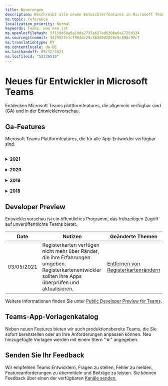 ```yaml
---
title: Neuerungen
description: Beschreibt alle neuen Entwicklerfeatures in Microsoft Teams
ms.topic: reference
localization_priority: Normal
keywords: Teams, was neu ist
ms.openlocfilehash: 5f159d68a9a10da2737e627ad630be6a1725d334
ms.sourcegitcommit: 3475927e1c7964dc25c363d0d2026e5c898c97c7
ms.translationtype: MT
ms.contentlocale: de-DE
ms.lasthandoff: 05/12/2021
ms.locfileid: "52336510"
---
```

# <a name="whats-new-for-developers-in-microsoft-teams"></a>Neues für Entwickler in Microsoft Teams

Entdecken Microsoft Teams plattformfeatures, die allgemein verfügbar sind (GA) und in der Entwicklervorschau.

## <a name="ga-features"></a>Ga-Features

Microsoft Teams Plattformfeatures, die für alle App-Entwickler verfügbar sind.

<br>

<details>

<summary><b>2021</b></summary>

| **Date** | **Notizen** | **Geänderte Themen** |
| -------- | --------- | ------------------ |
|05/10/2021| Manifest v1.10 wird veröffentlicht.|[Manifestschema](resources/schema/manifest-schema.md) |
|05/10/2021| App-Anpassungsfeature.| [Entwerfen Ihrer Microsoft Teams App](~/concepts/design/design-teams-app-overview.md#app-customization) |
|05/07/2021| Tiefe Links für Audio- und Videoanrufe im Chat. |[Deep-Links](concepts/build-and-test/deep-links.md#deep-linking-to-an-audio-or-audio-video-call) |
|04/30/2021|Neue Anleitung zum Veröffentlichen von Apps im Teams Store.|[Veröffentlichen Ihrer App im Teams Store](concepts/deploy-and-publish/appsource/publish.md), Teams Richtlinien für die [Storeüberprüfung](concepts/deploy-and-publish/appsource/prepare/teams-store-validation-guidelines.md) |
|04/29/2021 | Neu: Universelle Aktionen für adaptive Karten. | [Universal-Aktionen für adaptive Karten](task-modules-and-cards/cards/universal-actions-for-adaptive-cards/overview.md) |
|03/18/2021|Hinweis: Aktualisieren Sie auf Version 4.10 oder höher des Bot Framework SDK, wie wir mit dem Veraltetkeitsprozess für `TeamsInfo.getMembers` und begonnen `TeamsInfo.GetMembersAsync` haben. | [Bot API-Änderungen für Team-/Chatmitglieder](resources/team-chat-member-api-changes.md) |
|03/05/2021|Hinweis: Registerkarten haben keine Ränder mehr um ihre Erfahrungen. Registerkartenentwickler sollten ihre Apps überprüfen und aktualisieren. | [Entfernen von Registerkartenrändern](resources/removing-tab-margins.md) |
|03/05/2021|Der Standardinstallationsbereich und die Gruppenfunktion werden in der Entwicklervorschau angezeigt.| [Standardinstallationsbereich und Gruppenfunktion](concepts/deploy-and-publish/add-default-install-scope.md) |
|03/05/2021|Neu anordnen von registerkarten für persönliche Apps|[Neu anordnen der Registerkarte Chat in persönlichen Apps](tabs/how-to/create-tab-pages/content-page.md#reorder-static-personal-tabs)|
|03/04/2021|Informationsmasken in adaptiven Karten.| [Informationsmasken in adaptiven Karten](task-modules-and-cards/cards/cards-format.md#information-masking-in-adaptive-cards) |
|02/19/2021|Standortfunktionen hinzugefügt. <br/> Informationen zu Standortfunktionen werden in der Übersicht über die Gerätefunktionen, systemeigene Geräteberechtigungen, Integrieren von Medienfunktionen und QR- oder Barcodescannerfunktionen hinzugefügt.|[Übersicht,](concepts/device-capabilities/device-capabilities-overview.md) [Geräteberechtigungen anfordern,](concepts/device-capabilities/native-device-permissions.md) [Medienfunktionen integrieren,](concepts/device-capabilities/mobile-camera-image-permissions.md) [QR- oder Strichcodescannerfunktion](concepts/device-capabilities/qr-barcode-scanner-capability.md)integrieren, [Standortfunktionen integrieren](concepts/device-capabilities/location-capability.md) |
|02/18/2021|QR- oder Strichcodescannerfunktion hinzugefügt. <br/> Informationen zu QR- oder Strichcodescannerfunktionen werden in der Übersicht über die Gerätefunktionen, systemeigene Geräteberechtigungen und Integrieren von Medienfunktionen hinzugefügt.|[Übersicht](concepts/device-capabilities/device-capabilities-overview.md), [Geräteberechtigungen anfordern,](concepts/device-capabilities/native-device-permissions.md) [Medienfunktionen integrieren,](concepts/device-capabilities/mobile-camera-image-permissions.md) [QR- oder Strichcodescannerfunktion integrieren](concepts/device-capabilities/qr-barcode-scanner-capability.md) |
|02/09/2021|Übersicht über die Gerätefunktionen hinzugefügt. <br/> Informationen zur Mikrofonfunktion werden den systemeigenen Geräteberechtigungen hinzugefügt und integrieren Medienfunktionendateien.|[Übersicht](concepts/device-capabilities/device-capabilities-overview.md), [Geräteberechtigungen anfordern](concepts/device-capabilities/native-device-permissions.md), [Medienfunktionen integrieren](concepts/device-capabilities/mobile-camera-image-permissions.md)|

<br>

</details>

<br>

<details>
  
<summary><b>2020</b></summary>

| **Date** | **Notizen** | **Geänderte Themen** |
| -------- | --------- | ------------------ |
|11/30/2020|Integration der Identitätsplattform in Teams Toolkit und Visual Studio Code für Registerkarten|[Einmalige Anmeldung mit Teams Toolkit und Visual Studio Code für Registerkarten](toolkit/visual-studio-code-tab-sso.md)|
|11/16/2020|Teams App-Manifest auf Version 1.8 aktualisiert|[Referenz: Manifestschema für Microsoft Teams](resources/schema/manifest-schema.md)|
|11/10/2020|Teams bot design guidelines|[Richtlinien für das Botdesign](bots/design/bots.md)|
|09/30/2020|Das Senden und Empfangen von Dateien an Bots auf mobilen Geräten wird jetzt unterstützt.|[Senden und Empfangen von Dateien über Ihren Bot](resources/bot-v3/bots-files.md)|
|09/22/2020|Neue Informationen zum Einstieg in Teams Entwicklung.|[Erstellen der ersten Teams-App](build-your-first-app/build-first-app-overview.md)|
|09/18/2020|Unterstützung für Besprechungs-Teams (Release Preview).|[Erstellen von Apps für Teams und](apps-in-teams-meetings/create-apps-for-teams-meetings.md) Apps in Teams [Besprechungen](apps-in-teams-meetings/teams-apps-in-meetings.md)|
|08/19/2020|Importieren Teams Nachrichten mit Microsoft Graph.|[Plattform-Nachrichten von Drittanbietern mithilfe von Microsoft Graph in Teams importieren](graph-api/import-messages/import-external-messages-to-teams.md)
| 08/12/2020 |Unterstützung für adaptive Karten im eingehenden Webhook, der zu GA verschoben wurde.|[Senden von adaptiven Karten mithilfe eines eingehenden Webhooks](~/webhooks-and-connectors/how-to/connectors-using.md#send-adaptive-cards-using-an-incoming-webhook) |
|08/10/2020|Erste Schritte beim Erstellen Teams Apps mit dem Visual Studio Toolkit.|[Erstellen von Apps mit dem Microsoft Teams Toolkit und Visual Studio Code](toolkit/visual-studio-overview.md) |
|08/06/2020|Unterstützung für die Tabs-SSO-Authentifizierung.|[Entwickeln einer SSO-Microsoft Teams Registerkarte](tabs/how-to/authentication/auth-aad-sso.md#develop-an-sso-microsoft-teams-tab) |
|07/27/2020 | Graph proaktive Bots und Nachrichten (Public Preview).|[Aktivieren einer proaktiven Botinstallation und proaktivem Messaging in Teams microsoft Graph](graph-api/proactive-bots-and-messages/graph-proactive-bots-and-messages.md)|
| 07/22/2020 |Updates für mobile Gerätefunktionen.|[Anfordern von Geräteberechtigungen für Microsoft Teams Registerkarte](concepts/device-capabilities/native-device-permissions.md) |
|07/20/2020|Teams App Validation Tool für AppSource-Übermittlungen.|[Teams App-Validierungstool](concepts/deploy-and-publish/appsource/prepare/submission-checklist.md)
|07/15/2020|Erstellen Sie einen virtuellen Assistenten für Teams.|[Virtueller Assistent für Microsoft Teams](samples/virtual-assistant.md)|
|07/14/2020|In einer dokumentation zu systemeigenen Ladeanzeigen.|[Anzeigen eines systemeigenen Ladeindikators](tabs/how-to/create-tab-pages/content-page.md#show-a-native-loading-indicator)
|07/01/2020|Erste Schritte beim Erstellen Teams Apps mit dem Visual Studio Code Toolkit.|[Erstellen von Apps mit dem Microsoft Teams Toolkit und Visual Studio Code](toolkit/visual-studio-code-overview.md) |
|07/01/2020|Einmaliges Anmelden für Registerkarten ga für Teams und Desktopclients.|[Single Sign-On (SSO)](tabs/how-to/authentication/auth-aad-sso.md)|
|06/05/2020| Manifestschema auf Version 1.7 aktualisiert.| [Referenz: Manifestschema für Microsoft Teams](resources/schema/manifest-schema.md)|
|05/18/2020|Integrieren Power Virtual Agents in Teams.|[Integrieren eines Power Virtual Agents Chatbots in Microsoft Teams](bots/how-to/add-power-virtual-agents-bot-to-teams.md)|
|04/01/2020|Integrieren von WFM-Systemen mit Shifts Connector für Teams.|[Microsoft Teams Verschiebt WFM-Connectors](samples/shifts-wfm-connectors.md)
| 03/24/2020 | Unterstützung für das Abrufen eines einzelnen Mitglieds einer Unterhaltung und zusätzliche Unterstützung für das Abrufen von seitenseitigen Mitgliedern hinzugefügt. | [Teams-Kontext für Ihren Bot erhalten](~/bots/how-to/get-teams-context.md) |

<br>

</details>

<br>

<details>
  
<summary><b>2019</b></summary>

| **Date** | **Notizen** | **Geänderte Themen** |
| -------- | --------- | ------------------ |
| 12/26/2019 | Der Parameter in Nutzlasten, die an einen Bot gesendet werden, ist nicht mehr verschlüsselt, sodass Sie diesen Wert verwenden können, um `replyToId` Deeplinks zu diesen Nachrichten zu erstellen. Nachrichtennutzlasten enthalten die verschlüsselten Werte im Parameter. `legacy.replyToId`.  |
| 11/05/2019 | Einmaliges Anmelden mit dem Teams JavaScript SDK. | [Einmaliges Anmelden](tabs/how-to/authentication/auth-aad-sso.md) |
| 10/31/2019 | Dokumentation zu Unterhaltungsbots und Messagingerweiterungen, die aktualisiert wurden, um das 4.6 Bot Framework SDK zu widerspiegeln. Die Dokumentation für das v3 SDK finden Sie im Abschnitt Ressourcen. | Alle Bot- und Messagingerweiterungsdokumentation. |
| 10/31/2019 | Neue Dokumentationsstruktur und Hauptartikel-Umgestaltung. Melden Sie alle nicht gefundenen Links oder 404, indem Sie ein GitHub erstellen. | Alle! |
| 09/13/2019 | Der Anforderungsbot wird über die aktionsbasierte Messagingerweiterung installiert. | [Initiieren von Aktionen mit Messagingerweiterungen](resources/messaging-extension-v3/create-extensions.md#request-to-install-your-conversational-bot)
| 08/28/2019 | Unterstützung für private Kanäle in Registerkarten und Connectors. | [Kontext für Ihre Registerkarte erhalten](tabs/how-to/access-teams-context.md#retrieving-context-in-private-channels) |
| 06/20/2019 | Freigeben einer externen Website von einer externen Website in einem Teams Kanal. | [Freigeben für Teams](~/share-to-teams.md) |
| 05/25/2019 | Reagieren Sie mit Botnachricht aus dem Aufgabenmodul. | [Reagieren mit Botnachricht aus dem Aufgabenmodul](resources/messaging-extension-v3/create-extensions.md#respond-with-an-adaptive-card-message-sent-from-a-bot) |
| 05/25/2019 | Bots in Gruppenchats. | [Interagieren mit einem Bot im Gruppenchat oder -kanal](~/concepts/bots/bot-conversations/bots-conv-channel.md) |
| 05/20/2019 | Lokalisierung des App-Manifests. | [App-Lokalisierung](~/publishing/apps-localization.md) |
| 05/20/2019 | Nachrichtenaktionen. | [Nachrichtenaktionen](resources/messaging-extension-v3/create-extensions.md#action-type-message-extensions) |
| 05/20/2019 | Verknüpfungsentfurling (benutzerdefinierte URL-Vorschau). | [Entfalten von Links](messaging-extensions/how-to/link-unfurling.md)|
| 05/06/2019 | Anwendungszertifizierungsprogramm für Store-Apps. | [Anwendungszertifizierung](~/concepts/deploy-and-publish/appsource/post-publish/overview.md#complete-microsoft-365-certification) |
| 05/06/2019 | App-Vorlagen sind jetzt verfügbar. | [App-Vorlagen](~/samples/app-templates.md) |
| 04/23/2019 | Aktionsbasierte Messagingerweiterungen sind jetzt verfügbar. | [Aktionsbasierte Nachrichtenerweiterungen](~/concepts/messaging-extensions/create-extensions.md) |
| 02/18/2019 | Das Erstellen von tiefen Links zu privaten Chats ist nicht in der Entwicklervorschau verfügbar. | [Tiefe Verknüpfung mit einem Chat](concepts/build-and-test/deep-links.md#deep-linking-to-a-chat) |
| 01/23/2019 | Anzeigen von SKU- und licenceType-Informationen im Registerkartenkontext. | [Registerkartenkontext](~/concepts/tabs/tabs-context.md) |

<br>

</details>

<br>

<details>

<summary><b>2018</b></summary>

| **Date** | **Notizen** | **Geänderte Themen** |
| -------- | --------- | ------------------ |
| 12.11.2018 | Registerkarten im Gruppenchat sind jetzt in der veröffentlichten Version von Teams verfügbar und wurden aus der Entwicklervorschau verschoben. Im Rahmen dieser Arbeit wurde der Abschnitt Registerkarten aus Gründen der Übersichtlichkeit überarbeitet.| [Konfigurierbare Registerkarten](~/concepts/tabs/tabs-configurable.md) |
| 11/11/2018 | Die ersten Schritte für Knoten JS und für .NET/C# wurden aktualisiert, um App Studio in Teams zu verwenden, und ein neuer Abschnitt wurde zum Hosten von Node-basierten Teams-Apps in Azure hinzugefügt. | Erste Schritte auf der [Microsoft Teams-Plattform mit C#/.NET und App Studio](~/get-started/get-started-dotnet-app-studio.md), Erste Schritte auf der Microsoft Teams-Plattform mit Node [JS und App Studio](~/get-started/get-started-nodejs-app-studio.md), Hosten Ihrer Node [Teams-App in Azure](~/get-started/get-started-nodejs-in-azure.md)|
| 11/09/2018 | Sie können jetzt tiefe Links zu privaten Chats zwischen Benutzern erstellen. | [Tiefe Verknüpfung mit einem Chat](concepts/build-and-test/deep-links.md#deep-linking-to-a-chat) |
| 08.11.2018 | SharePoint-Framework 1.7 ist im Lieferumfang und damit ein neues Feature zur Verwendung Microsoft Teams Registerkarte als SharePoint-Framework web part. | [Registerkarten in SharePoint](~/concepts/tabs/tabs-in-sharepoint.md) |
| 11/05/2018 | Das **Aufgabenmodulfeature** wurde veröffentlicht. Mit einem Aufgabenmodul können Sie modale Popuperfahrungen in Ihrer Teams sowohl auf Bots als auch auf Registerkarten erstellen. Innerhalb des Popups können Sie ihren eigenen benutzerdefinierten HTML/JavaScript-Code ausführen, ein -basiertes Widget wie ein YouTube- oder Microsoft Stream-Video anzeigen oder eine `<iframe>` [adaptive Karte anzeigen.](/adaptive-cards/) | [Aufgabenmodul Übersicht](~/concepts/task-modules/task-modules-overview.md), [Aufgabenmodul in Registerkarten](~/concepts/task-modules/task-modules-tabs.md),  [Aufgabenmodul in Bots](~/concepts/task-modules/task-modules-bots.md) |
| 10/05/2018 | Formatierungsinformationen für Karten wurden aktualisiert und auf desktop-, iOS- und Android-Clients für Teams. | [Karten](~/concepts/cards/cards.md), [Kartenformatierung](~/concepts/cards/cards-format.md) |
| 09/24/2018 | Die APIs für Anrufe und Onlinebesprechungen für Microsoft Graph wurden in der Betaversion veröffentlicht, und Teams-Apps können jetzt auf vielfältige Weise mithilfe von Sprach- und Videonachrichten mit Benutzern interagieren. | [Bots für](~/concepts/calls-and-meetings/registering-calling-bot.md)Anrufe und Onlinebesprechungen, [Medienkonzepte](~/concepts/calls-and-meetings/real-time-media-concepts.md)in [Echtzeit,](~/concepts/calls-and-meetings/registering-calling-bot.md)Registrieren eines Anrufbots, [Debuggen](~/concepts/calls-and-meetings/debugging-local-testing-calling-meeting-bots.md)und lokale Tests, von Anwendungen gehostete [Medien,](~/concepts/calls-and-meetings/requirements-considerations-application-hosted-media-bots.md)Behandeln eingehender [Anrufbenachrichtigungen](~/concepts/calls-and-meetings/call-notifications.md) |
| 09/11/2018 | Registerkartenkonfigurationsseiten sind jetzt deutlich höher. | [Tabdesign](tabs/design/tabs.md) |
| 08/15/2018 | Adaptive Karten werden jetzt in der Teams.|[Adaptive Kartenaktionen in Teams](task-modules-and-cards/cards/cards-reference.md#adaptive-card) |
| 08/10/2018 | Clientunterstützung für DevTools.| [DevTools für den Microsoft Teams-Desktopclient](~/resources/dev-preview/developer-preview-tools.md)|
| 08/08/2018 | Messagingerweiterungen unterstützen jetzt mehrere Befehle. Dieses Feature wurde in Developer Preview und ist jetzt für alle Benutzer freigegeben.| [composeExtensions.commands](~/resources/schema/manifest-schema.md#composeextensionscommands)|
| 08/07/2018 | Die Inlinekonfiguration wird jetzt in Connectors unterstützt. Die Connectors-Dokumentation wurde ebenfalls überarbeitet und aus Gründen der Übersichtlichkeit erweitert.| [Connectors](~/concepts/connectors/connectors.md)|
| 08/06/2018 | Ihr Bot kann jetzt Dateien senden und empfangen.| [Senden und Empfangen von Dateien über Ihren Bot](~/bots/how-to/bots-filesv4.md)|
| 07/23/2018 | Informationen zur Erneuten Zertifizierung von Apps wurden dem Abschnitt Veröffentlichung hinzugefügt. |[Manifestberechtigungen](resources/schema/manifest-schema.md#permissions)|
| 07/16/2018 | Der Registerkartenkonfigurationsseite wurde mehr Platz zugewiesen. | [Die Registerkartenkonfigurationsseite ist deutlich höher](tabs/design/tabs.md)|
| 07/12/2018 | Informationen zum Gastzugriff. | [Gastzugriff in Microsoft Teams](/microsoftteams/guest-access#guest-access-overview)|
| 06/07/2018 | Informationen für Microsoft Teams Mandanten-App-Katalog wurden hinzugefügt. | [Veröffentlichen Ihrer Microsoft Teams App](~/publishing/apps-publish.md)|
| 05/29/2018 | Adaptive Karten werden in der Teams. | [Adaptive Kartenaktionen in Teams](task-modules-and-cards/cards/cards-reference.md) |
| 04/17/2018 | replyToID wurde der Nutzlast für die `Invoke` `MessageBack` Und-Kartenaktionen hinzugefügt. Dies ist besonders hilfreich, wenn Sie die Nachricht aktualisieren müssen, aus der die Kartenaktion stammt. | [Kartenaktionen](~/concepts/cards/cards-actions.md)|
| 04/12/2018 | Dieses Thema wurde hinzugefügt, um Änderungen an der Teams und diesem Dokumentationssatz nachverfolgt. | [Neuerungen](~/whats-new.md)|
| 04/10/2018 | Die Authentifizierungs-URLs wurden geändert, um die Mandanten-ID im Pfad konsistent zu verwenden. | [Authentifizierungsfluss für Registerkarten](~/concepts/authentication/auth-flow-tab.md), [AAD-Registerkartenauthentifizierung](~/concepts/authentication/auth-tab-AAD.md)|
| 04/06/2018 | Entwurfsrichtlinien für die Verwendung des Befehlsfelds hinzugefügt. |[Befehlsfeld](~/resources/design/framework/command-box.md)|
| 04/02/2018 | Verwenden von Bots zum Senden von Benachrichtigungen für Ihre App. |[Reine Benachrichtigungsbots](~/concepts/bots/bots-notification-only.md)|
| 03/27/2018 | Erweiterte Dokumentation für proaktives Messaging. |[Beginn einer Unterhaltung](./concepts/bots/bot-conversations/bots-conv-proactive.md)|
| 03/15/2018 | Umgestaltet dokumentation für Karten. |[Karten](~/concepts/cards/cards.md), [Kartenaktionen](~/concepts/cards/cards-actions.md), [Kartenformatierung](~/concepts/cards/cards-format.md), [Kartenreferenz](~/concepts/cards/cards-reference.md)|
| 03/03/2018 | Dokumentation für Teams App Studio hinzugefügt. |[Schnelles Entwickeln](~/get-started/get-started-app-studio.md)von Apps Teams App Studio , [Verwenden der Steuerelementbibliothek in App Studio](~/get-started/app-studio-component-library.md)|
| 02/27/2018 | Beispielcode zum Veranschaulichen der AsTeamsChannelAccounts()-Methode hinzugefügt. |[Kontext für Ihren Bot erhalten](~/concepts/bots/bots-context.md)|
| 02/05/2018 | Themen zum Einstieg in die Verwendung von C#. |[Erste Schritte mit der Microsoft Teams-Plattform mit C#/.NET](./get-started/get-started-dotnet-app-studio.md)|

<br>

</details>

## <a name="developer-preview"></a>Developer Preview

Entwicklervorschau ist ein öffentliches Programm, das frühzeitigen Zugriff auf unveröffentlichte Teams bietet.  

| **Date** | **Notizen** | **Geänderte Themen** |
| -------- | --------- | ------------------ |
|03/05/2021| Registerkarten verfügen nicht mehr über Ränder, die ihre Erfahrungen umgeben. Registerkartenentwickler sollten ihre Apps überprüfen und aktualisieren. | [Entfernen von Registerkartenrändern](resources/removing-tab-margins.md) |

Weitere Informationen finden Sie unter [Public Developer Preview for Teams](~/resources/dev-preview/developer-preview-intro.md).

## <a name="teams-app-template-catalog"></a>Teams-App-Vorlagenkatalog

Neben neuen Features bieten [](samples/app-templates.md) wir auch produktionsbereite Teams, die Sie sofort bereitstellen oder an Ihre Anforderungen anpassen können. Neu hinzugefügte Vorlagen werden mit einem Stern "☆" angegeben.

## <a name="submit-your-feedback"></a>Senden Sie Ihr Feedback

Wir empfehlen Teams Entwicklern, Fragen zu stellen, Fehler zu melden, Featureanforderungen zu übermitteln und Beiträge zu leisten. Sie können Feedback über einen der verfügbaren [Kanäle senden.](feedback.md)
